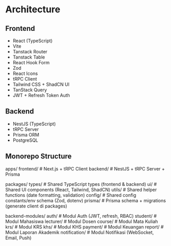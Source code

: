 # Architecture

## Frontend
- React (TypeScript)
- Vite
- Tanstack Router
- Tanstack Table
- React Hook Form
- Zod
- React Icons
- tRPC Client
- Tailwind CSS + ShadCN UI
- TanStack Query
- JWT + Refresh Token Auth

## Backend
- NestJS (TypeScript)
- tRPC Server
- Prisma ORM
- PostgreSQL

## Monorepo Structure
apps/
  frontend/        # Next.js + tRPC Client
  backend/         # NestJS + tRPC Server + Prisma

packages/
  types/           # Shared TypeScript types (frontend & backend)
  ui/              # Shared UI components (React, Tailwind, ShadCN)
  utils/           # Shared helper functions (date formatting, validation)
  config/          # Shared config constants/env schema (Zod, dotenv)
  prisma/          # Prisma schema + migrations (generate client di packages)

backend-modules/
  auth/            # Modul Auth (JWT, refresh, RBAC)
  student/         # Modul Mahasiswa
  lecturer/        # Modul Dosen
  course/          # Modul Mata Kuliah
  krs/             # Modul KRS
  khs/             # Modul KHS
  payment/         # Modul Keuangan
  report/          # Modul Laporan Akademik
  notification/    # Modul Notifikasi (WebSocket, Email, Push)





